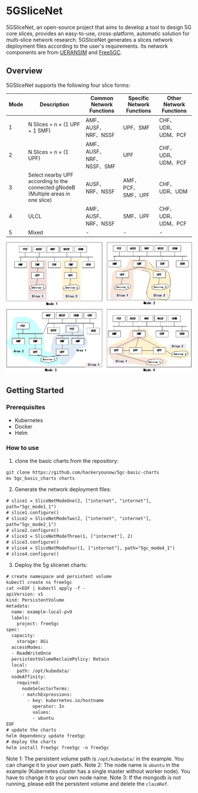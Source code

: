 # 5GSliceNet

5GSliceNet, an open-source project that aims to develop a tool to design 5G core slices, 
provides an easy-to-use, cross-platform, automatic solution for multi-slice network research. 
5GSliceNet generates a slices network deployment files according to the user's requirements. Its network components are from 
[UERANSIM](https://github.com/aligungr/UERANSIM) and [Free5GC](https://github.com/free5gc/free5gc).

## Overview

5GSliceNet supports the following four slice forms:

| Mode | Description                                                                       | Common Network Functions | Specific Network Functions | Other Network Functions |
| --- |-----------------------------------------------------------------------------------|--------------------------|----------------------------|-------------------------|
| 1 | N Slices = n × (1 UPF + 1 SMF)                                                    | AMF、AUSF、NRF、NSSF        | UPF、SMF                    | CHF、UDR、UDM、PCF         |
| 2 | N Slices = n × (1 UPF)                                                            | AMF、AUSF、NRF、NSSF、SMF    | UPF                        | CHF、UDR、UDM、PCF         |
| 3 | Select nearby UPF according to the connected gNodeB (Multiple areas in one slice) | AUSF、NRF、NSSF            | AMF、PCF、SMF、UPF            | CHF、UDR、UDM             |
| 4 | ULCL                                                                              | AMF、AUSF、NRF、NSSF        | SMF、UPF                    | CHF、UDR、UDM、PCF         |
| 5 | Mixed                                                                             | -                        | -                          | -                       |

![](./resources/slicenet.png)

## Getting Started


### Prerequisites
- Kubernetes
- Docker
- Helm

### How to use
1. clone the basic charts from the repository:
```shell
git clone https://github.com/hackeryounow/5gc-basic-charts
mv 5gc_basic_charts charts
```
2. Generate the network deployment files:
```shell
# slice1 = SliceNetModeOne(2, ["internet", "internet"], path="5gc_mode1_1")
# slice1.configure()
# slice2 = SliceNetModeTwo(2, ["internet", "internet"], path="5gc_mode2_1")
# slice2.configure()
# slice3 = SliceNetModeThree(1, ["internet"], 2)
# slice3.configure()
# slice4 = SliceNetModeFour(1, ["internet"], path="5gc_mode4_1")
# slice4.configure()
```
3. Deploy the 5g slicenet charts:
```shell
# create namespace and persistent volume
kubectl create ns free5gc
cat <<EOF | kubectl apply -f -
apiVersion: v1
kind: PersistentVolume
metadata:
  name: example-local-pv9
  labels:
    project: free5gc
spec:
  capacity:
    storage: 8Gi
  accessModes:
  - ReadWriteOnce
  persistentVolumeReclaimPolicy: Retain
  local:
    path: /opt/kubedata/
  nodeAffinity:
    required:
      nodeSelectorTerms:
      - matchExpressions:
        - key: kubernetes.io/hostname
          operator: In
          values:
          - ubuntu
EOF
# update the charts
helm dependency update free5gc
# deploy the charts
helm install free5gc free5gc -n free5gc
```
Note 1: The persistent volume path is `/opt/kubedata/` in the example. You can change it to your own path. 
Note 2: The node name is `ubuntu` in the example (Kubernetes cluster has a single master without worker node). You have to change it to your own node name.
Note 3: If the mongodb is not running, please edit the persistent volume and delete the `claimRef`.